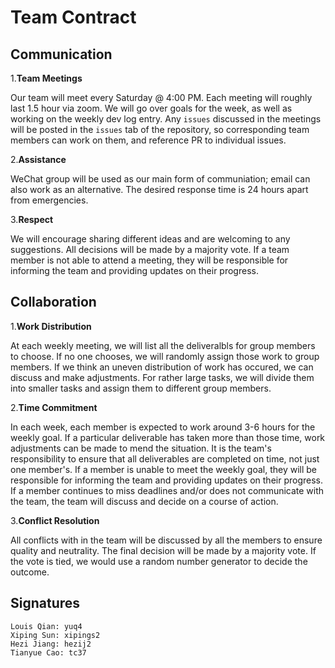# Team Contract

## Communication

1.**Team Meetings**

Our team will meet every Saturday @ 4:00 PM. Each meeting will roughly last 1.5 hour via zoom. We will go over goals for the week, as well as working on the weekly dev log entry. Any `issues` discussed in the meetings will be posted in the `issues` tab of the repository, so corresponding team members can work on them, and reference PR to individual issues.

2.**Assistance**

WeChat group will be used as our main form of communiation; email can also work as an alternative. The desired response time is 24 hours apart from emergencies.

3.**Respect**

We will encourage sharing different ideas and are welcoming to any suggestions. All decisions will be made by a majority vote. If a team member is not able to attend a meeting, they will be responsible for informing the team and providing updates on their progress.

## Collaboration

1.**Work Distribution**

At each weekly meeting, we will list all the deliveralbls for group members to choose. If no one chooses, we will randomly assign those work to group members. If we think an uneven distribution of work has occured, we can discuss and make adjustments. For rather large tasks, we will divide them into smaller tasks and assign them to different group members.

2.**Time Commitment**

In each week, each member is expected to work around 3-6 hours for the weekly goal. If a particular deliverable has taken more than those time, work adjustments can be made to mend the situation. It is the team's responsibility to ensure that all deliverables are completed on time, not just one member's. If a member is unable to meet the weekly goal, they will be responsible for informing the team and providing updates on their progress. If a member continues to miss deadlines and/or does not communicate with the team, the team will discuss and decide on a course of action.

3.**Conflict Resolution**

All conflicts with in the team will be discussed by all the members to ensure quality and neutrality. The final decision will be made by a majority vote. If the vote is tied, we would use a random number generator to decide the outcome.

## Signatures

    Louis Qian: yuq4
    Xiping Sun: xipings2
    Hezi Jiang: hezij2
    Tianyue Cao: tc37
